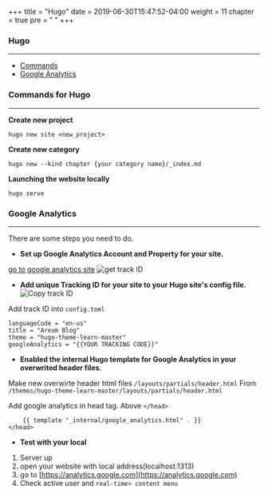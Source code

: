 +++
title = "Hugo"
date = 2019-06-30T15:47:52-04:00
weight = 11
chapter = true
pre = "<i class='far fa-window-maximize'></i> "
+++

### Hugo
***

+ [Commands](#hugo-commands)
+ [Google Analytics](#web-crawler)


<a name="hugo-commands"></a>
### Commands for Hugo
___
**Create new project**
```
hugo new site <new_project>
```
**Create new category**
```
hugo new --kind chapter {your category name}/_index.md
```
**Launching the website locally**
```
hugo serve
```

<a name="google-analytics"></a>
### Google Analytics
___

There are some steps you need to do.

* **Set up Google Analytics Account and Property for your site.**

[go to google analytics site](https://analytics.google.com)
![get track ID](https://drive.google.com/uc?id=1vqpvwbcsPAK6TWTLI9tj8oHIYGKQ4m8V)

* **Add unique Tracking ID for your site to your Hugo site's config file.**
![Copy track ID](https://drive.google.com/uc?id=1NotZSb6BYOQBqAFJVYQGffksQ4nrJ9ys)

Add track ID into `config.toml`
```
languageCode = "en-us"
title = "Areum Blog"
theme = "hugo-theme-learn-master"
googleAnalytics = "{{YOUR TRACKING CODE}}"
```

* **Enabled the internal Hugo template for Google Analytics in your overwrited header files.**

Make new overwirte header html files `/layouts/partials/header.html`
From `/themes/hugo-theme-learn-master/layouts/partials/header.html`

Add google analytics in head tag. Above `</head>`
```
    {{ template "_internal/google_analytics.html" . }}
</head>
```

* **Test with your local**

1. Server up
2. open your website with local address(localhost:1313)
3. go to [https://analytics.google.com](https://analytics.google.com)
4. Check active user and `real-time> content menu`


